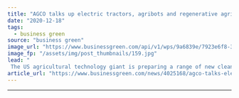 ```yaml
---
title: "AGCO talks up electric tractors, agribots and regenerative agriculture"
date: "2020-12-18"
tags: 
  - business green
source: "business green"
image_url: "https://www.businessgreen.com/api/v1/wps/9a6839e/7923e6f8-36da-4af3-930c-843c36471089/1/AGCO-185x114.jpg"
image_fp: "/assets/img/post_thumbnails/159.jpg"
lead: "
 The US agricultural technology giant is preparing a range of new cleantech innovations that promise to curb the carbon footprint of food production  ..."
article_url: "https://www.businessgreen.com/news/4025168/agco-talks-electric-tractors-agribots-regenerative-agriculture"
---
```


---
